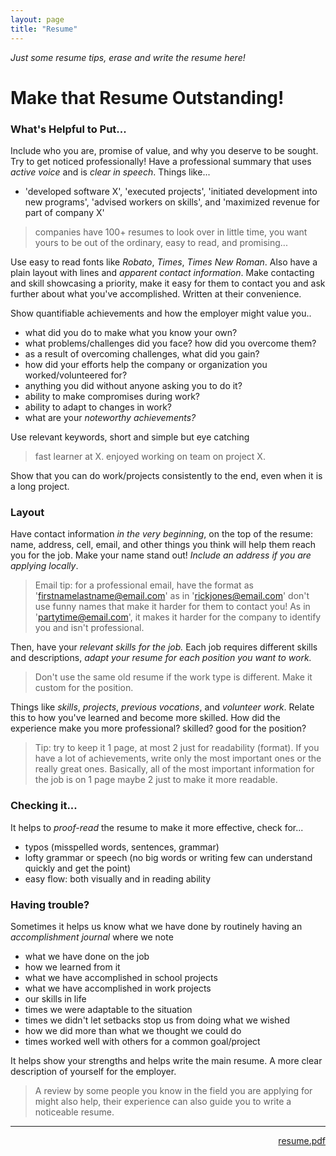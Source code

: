 ```yaml
---
layout: page
title: "Resume"
---
```


*Just some resume tips, erase and write the resume here!*

# Make that Resume Outstanding!

### What's Helpful to Put...

Include who you are, promise of value, and why you deserve to be sought. Try to get noticed professionally! Have a professional summary that uses *active voice* and is *clear in speech*. Things like...

* 'developed software X', 'executed projects', 'initiated development into new programs', 'advised workers on skills', and 'maximized revenue for part of company X'

> companies have 100+ resumes to look over in little time, you want yours to be out of the ordinary, easy to read, and promising...

Use easy to read fonts like *Robato*, *Times*, *Times New Roman*. Also have a plain layout with lines and *apparent contact information*. Make contacting and skill showcasing a priority, make it easy for them to contact you and ask further about what you've accomplished. Written at their convenience.

Show quantifiable achievements and how the employer might value you..

* what did you do to make what you know your own?
* what problems/challenges did you face? how did you overcome them?
* as a result of overcoming challenges, what did you gain?
* how did your efforts help the company or organization you worked/volunteered for?
* anything you did without anyone asking you to do it?
* ability to make compromises during work?
* ability to adapt to changes in work?
* what are your *noteworthy achievements?*

Use relevant keywords, short and simple but eye catching

> fast learner at X. enjoyed working on team on project X.

Show that you can do work/projects consistently to the end, even when it is a long project.

### Layout

Have contact information *in the very beginning*, on the top of the resume: name, address, cell, email, and other things you think will help them reach you for the job. Make your name stand out! *Include an address if you are applying locally*.

> Email tip: for a professional email, have the format as 'firstnamelastname@email.com' as in 'rickjones@email.com' don't use funny names that make it harder for them to contact you! As in 'partytime@email.com', it makes it harder for the company to identify you and isn't professional.

Then, have your *relevant skills for the job.* Each job requires different skills and descriptions, *adapt your resume for each position you want to work.*

> Don't use the same old resume if the work type is different. Make it custom for the position.

Things like *skills*, *projects*, *previous vocations*, and *volunteer work*. Relate this to how you've learned and become more skilled. How did the experience make you more professional? skilled? good for the position?

> Tip: try to keep it 1 page, at most 2 just for readability (format). If you have a lot of achievements, write only the most important ones or the really great ones. Basically, all of the most important information for the job is on 1 page maybe 2 just to make it more readable.

### Checking it...

It helps to *proof-read* the resume to make it more effective, check for...

* typos (misspelled words, sentences, grammar)
* lofty grammar or speech (no big words or writing few can understand quickly and get the point)
* easy flow: both visually and in reading ability


### Having trouble?

Sometimes it helps us know what we have done by routinely having an *accomplishment journal* where we note

* what we have done on the job
* how we learned from it
* what we have accomplished in school projects
* what we have accomplished in work projects
* our skills in life
* times we were adaptable to the situation
* times we didn't let setbacks stop us from doing what we wished
* how we did more than what we thought we could do
* times worked well with others for a common goal/project

It helps show your strengths and helps write the main resume. A more clear description of yourself for the employer.

> A review by some people you know in the field you are applying for might also help, their experience can also guide you to write a noticeable resume.

---

<!-- include a pdf if you have one, if you don't just delete the below... -->

<div style="text-align:right">
<a href="{{ site.baseurl }}{{ site.other_files_link }}resume.pdf">resume.pdf</a>
</div>
